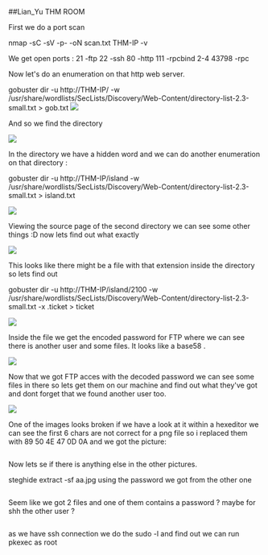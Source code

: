 ##Lian_Yu THM ROOM




First we do a port scan 

nmap -sC -sV -p- -oN scan.txt THM-IP -v

We get open ports :
21			-ftp
22			-ssh
80			-http
111			-rpcbind 2-4
43798  			-rpc

Now let's do an enumeration on that http web server.

gobuster dir -u http://THM-IP/ -w /usr/share/wordlists/SecLists/Discovery/Web-Content/directory-list-2.3-small.txt > gob.txt
<img src= "https://github.com/katanush/katanush.github.io/blob/main/images/lianyu/gob1.png?raw=true">


And so we find the directory

<img src= "https://github.com/katanush/katanush.github.io/blob/main/images/lianyu/first2.png?raw=true">

In the directory we have a hidden word and we can do another enumeration on that directory :

gobuster dir -u http://THM-IP/island -w /usr/share/wordlists/SecLists/Discovery/Web-Content/directory-list-2.3-small.txt > island.txt

<img src= "https://github.com/katanush/katanush.github.io/blob/main/images/lianyu/smald.png?raw=true">


Viewing the source page of the second directory we can see some other things :D now lets find out what exactly

<img src= "https://github.com/katanush/katanush.github.io/blob/main/images/lianyu/second.png?raw=true">

This looks like there might be a file with that extension inside the directory so lets find out

gobuster dir -u http://THM-IP/island/2100 -w /usr/share/wordlists/SecLists/Discovery/Web-Content/directory-list-2.3-small.txt -x .ticket > ticket

<img src= "https://github.com/katanush/katanush.github.io/blob/c47b821b11f4e304e7d722ad51aee3f2bdf6f6f5/images/lianyu/tick.png?raw=true">


Inside the file we get the encoded password for FTP where we can see there is another user and some files. It looks like a base58 .

<img src= "https://github.com/katanush/katanush.github.io/blob/4d89803ef4f7e39b26c6f591a1890198f62cc65b/images/lianyu/3rd.png">

Now that we got FTP acces with the decoded password we can see some files in there so lets get them on our machine and find out what they've got and dont forget that we found another user too.

<img src="https://github.com/katanush/katanush.github.io/blob/4d89803ef4f7e39b26c6f591a1890198f62cc65b/images/lianyu/ftp-con.png">


One of the images looks broken if we have a look at it within a hexeditor we can see the first 6 chars are not correct for a png file so i replaced them with 89 50 4E 47 0D 0A and we got the picture:

<img src= "">

Now lets se if there is anything else in the other pictures. 

steghide extract -sf aa.jpg  using the password we got from the other one 

<img src= "">

Seem like we got 2 files and one of them contains a password ? maybe for shh the other user ? 


<img src= "">

as we have ssh connection we do the sudo -l and find out we can run pkexec as root 

<img src= "">



